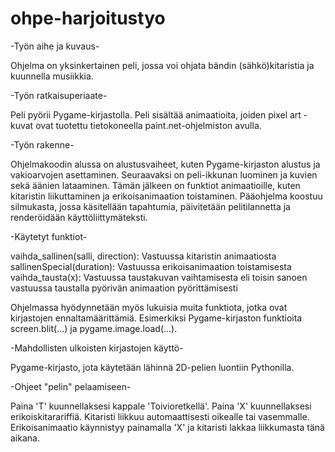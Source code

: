 # ohpe-harjoitustyo

-Työn aihe ja kuvaus-

Ohjelma on yksinkertainen peli, jossa voi ohjata bändin (sähkö)kitaristia ja kuunnella musiikkia.



-Työn ratkaisuperiaate-

Peli pyörii Pygame-kirjastolla. Peli sisältää animaatioita, joiden pixel art -kuvat ovat tuotettu tietokoneella paint.net-ohjelmiston avulla.



-Työn rakenne-

Ohjelmakoodin alussa on alustusvaiheet, kuten Pygame-kirjaston alustus ja vakioarvojen asettaminen. Seuraavaksi on peli-ikkunan luominen ja kuvien sekä äänien lataaminen. Tämän jälkeen on funktiot animaatioille, kuten kitaristin liikuttaminen ja erikoisanimaation toistaminen. Pääohjelma koostuu silmukasta, jossa käsitellään tapahtumia, päivitetään pelitilannetta ja renderöidään käyttöliittymäteksti.



-Käytetyt funktiot-

vaihda_sallinen(salli, direction): Vastuussa kitaristin animaatiosta
sallinenSpecial(duration): Vastuussa erikoisanimaation toistamisesta
vaihda_tausta(x): Vastuussa taustakuvan vaihtamisesta eli toisin sanoen vastuussa taustalla pyörivän animaation pyörittämisesti 

Ohjelmassa hyödynnetään myös lukuisia muita funktiota, jotka ovat kirjastojen ennaltamäärittämiä. Esimerkiksi Pygame-kirjaston funktioita screen.blit(...) ja  pygame.image.load(...).


-Mahdollisten ulkoisten kirjastojen käyttö-

Pygame-kirjasto, jota käytetään lähinnä 2D-pelien luontiin Pythonilla.



-Ohjeet "pelin" pelaamiseen-

Paina 'T' kuunnellaksesi kappale 'Toivioretkellä'.
Paina 'X' kuunnellaksesi erikoiskitarariffiä.
Kitaristi liikkuu automaattisesti oikealle tai vasemmalle.
Erikoisanimaatio käynnistyy painamalla 'X' ja kitaristi lakkaa liikkumasta tänä aikana.
